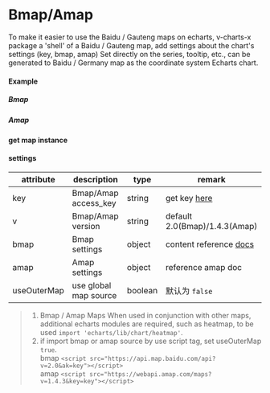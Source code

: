 # Bmap/Amap

To make it easier to use the Baidu / Gauteng maps on echarts, v-charts-x package a 'shell' of a Baidu / Gauteng map, add settings about the chart's settings (key, bmap, amap) Set directly on the series, tooltip, etc., can be generated to Baidu / Germany map as the coordinate system Echarts chart.

#### Example

##### Bmap

<vuep template="#simple-bmap"></vuep>

<script v-pre type="text/x-template" id="simple-bmap">
<template>
  <ve-bmap
    :settings="chartSettings"
    :series="chartSeries"
    :tooltip="chartTooltip">
  </ve-bmap>
</template>

<script>
  export default {
    data () {
      this.chartSettings = {
        key: 'oBvDtR6nzWtVchkY4cLHtnah1VVZQKRK',
        bmap: {
          center: [120, 30],
          zoom: 14,
          roam: true,
          mapStyle: {}
        }
      }
      this.chartTooltip = { show: true }
      return {
        chartSeries: [
          {
            type: 'scatter',
            coordinateSystem: 'bmap',
            data: [
              [120, 30, 1] // lat，lng，value，...
            ]
          }
        ]
      }
    }
  }
</script>
</script>

##### Amap

<vuep template="#simple-amap"></vuep>

<script v-pre type="text/x-template" id="simple-amap">
<template>
  <ve-amap
    :settings="chartSettings"
    :series="chartSeries"
    :tooltip="chartTooltip">
  </ve-amap>
</template>

<script>
  export default {
    data () {
      this.chartSettings = {
        key: '4b5f2cf2cba25200cc6b68c398468899',
        v: '1.4.3',
        amap: {
          resizeEnable: true,
          center: [120.14322240845, 30.236064370321],
          zoom: 10
        }
      }
      this.chartTooltip = { show: true }
      return {
        chartSeries: [
          {
            type: 'scatter',
            coordinateSystem: 'bmap',
            data: [
              [120, 30, 1] // lat，lng，value，...
            ]
          }
        ]
      }
    }
  }
</script>
</script>

#### get map instance

<vuep template="#set-bmap"></vuep>

<script v-pre type="text/x-template" id="set-bmap">
<template>
  <ve-bmap
    :settings="chartSettings"
    :after-set-option-once="afterSet"
    :series="chartSeries"
    :tooltip="chartTooltip">
  </ve-bmap>
</template>

<script>
  export default {
    data () {
      this.chartSettings = {
        key: 'oBvDtR6nzWtVchkY4cLHtnah1VVZQKRK',
        bmap: {
          center: [120, 30],
          zoom: 14,
          roam: true,
          mapStyle: {}
        }
      }
      this.chartTooltip = { show: true }
      return {
        chartSeries: [
          {
            type: 'scatter',
            coordinateSystem: 'bmap',
            data: [
              [120, 30, 1]
            ]
          }
        ]
      }
    },
    methods: {
      afterSet: function (echarts) {
        var bmap = echarts.getModel().getComponent('bmap').getBMap()
        bmap.addControl(new window.BMap.MapTypeControl())
      }
    }
  }
</script>
</script>


#### settings

| attribute | description | type | remark |
| --- | --- | --- | --- |
| key | Bmap/Amap access_key | string | get key [here](http://lbsyun.baidu.com/apiconsole/key) |
| v | Bmap/Amap version | string | default 2.0(Bmap)/1.4.3(Amap) |
| bmap | Bmap settings | object | content reference [docs](https://github.com/ecomfe/echarts/tree/master/extension/bmap#使用) |
| amap | Amap settings | object | reference amap doc |
| useOuterMap | use global map source | boolean | 默认为 `false` |

> 1. Bmap / Amap Maps When used in conjunction with other maps, additional echarts modules are required, such as heatmap, to be used `import 'echarts/lib/chart/heatmap'`.
> 2. if import bmap or amap source by use script tag, set useOuterMap `true`.<br>
> bmap `<script src="https://api.map.baidu.com/api?v=2.0&ak=key"></script>`<br>
> amap `<script src="https://webapi.amap.com/maps?v=1.4.3&key=key"></script>`
